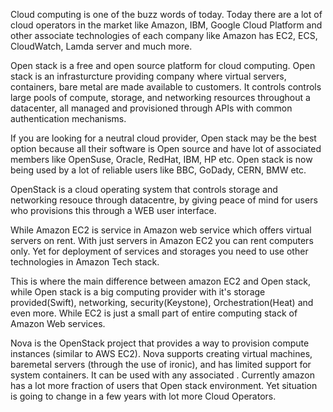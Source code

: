 Cloud computing is one of the buzz words of today. Today there are a lot of cloud operators in the market like Amazon, IBM, Google Cloud Platform and other associate technologies of each company like Amazon has EC2, ECS, CloudWatch, Lamda server and much more.

Open stack is a free and open source platform for cloud computing. Open stack is an infrasturcture providing company where virtual servers, containers, bare metal are made available to customers. It controls controls large pools of compute, storage, and networking resources throughout a datacenter, all managed and provisioned through APIs with common authentication mechanisms. 

If you are looking for a neutral cloud provider, Open stack may be the best option because all their software is Open source and have lot of associated members like OpenSuse, Oracle, RedHat, IBM, HP etc. Open stack is now being used by a lot of reliable users like BBC, GoDady, CERN, BMW etc.

OpenStack is a cloud operating system that controls storage and networking resouce through datacentre, by giving peace of mind for users who provisions this through a WEB user interface. 

While Amazon EC2 is service in Amazon web service which offers virtual servers on rent. With just servers in Amazon EC2 you can rent computers only. Yet for deployment of services and storages you need to use other technologies in Amazon Tech stack.

This is where the main difference between amazon EC2 and Open stack, while Open stack is a big computing provider with it's storage provided(Swift), networking, security(Keystone), Orchestration(Heat) and even more. While EC2 is just a small part of entire computing stack of Amazon Web services.

Nova is the OpenStack project that provides a way to provision compute instances (similar to AWS EC2). Nova supports creating virtual machines, baremetal servers (through the use of ironic), and has limited support for system containers. It can be used with any associated . Currently amazon has a lot more fraction of users that Open stack environment. Yet situation is going to change in a few years with lot more Cloud Operators.
